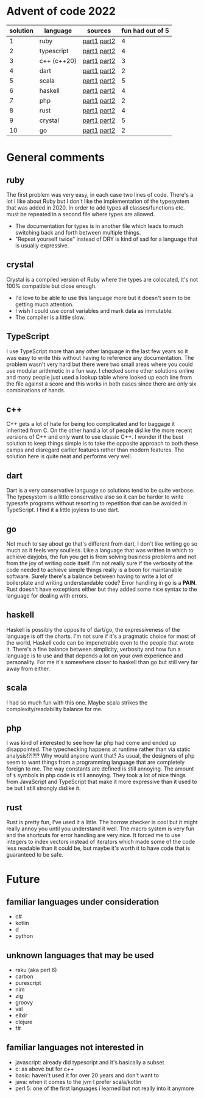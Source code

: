 # Advent of code 2022

| solution | language | sources | fun had out of 5 |
| -  | - | - | - |
| 1  | ruby | [part1](./solutions/day1-part1.rb) [part2](./solutions/day1-part2.rb) | 4 |
| 2  | typescript | [part1](./solutions/day2-part1.ts) [part2](./solutions/day2-part2.ts) | 4 |
| 3  | c++ (c++20) | [part1](./solutions/day3-part1.cc) [part2](./solutions/day3-part2.cc) | 3 |
| 4  | dart | [part1](./solutions/day4-part1.dart) [part2](./solutions/day4-part2.dart) | 2 |
| 5  | scala | [part1](./solutions/day5-part1.scala) [part2](./solutions/day5-part2.scala) | 5 |
| 6  | haskell | [part1](./solutions/day6-part1.hs) [part2](./solutions/day6-part2.hs) | 4 |
| 7  | php | [part1](./solutions/day7-part1.php) [part2](./solutions/day7-part2.php) | 2 |
| 8  | rust | [part1](./solutions/day8-part1.rs) [part2](./solutions/day8-part2.rs) | 4 |
| 9  | crystal | [part1](./solutions/day9-part1.cr) [part2](./solutions/day9-part2.cr) | 5 |
| 10 | go | [part1](./solutions/day10-part1.go) [part2](./solutions/day10-part2.go) | 2 |

# General comments

## ruby

The first problem was very easy, in each case two lines of code.
There's a lot I like about Ruby but I don't like the implementation of the typesystem that was added in 2020.
In order to add types all classes/functions etc. must be repeated in a second file where types are allowed.
- The documentation for types is in another file which leads to much switching back and forth between multiple things.
- "Repeat yourself twice" instead of DRY is kind of sad for a language that is usually expressive.

## crystal

Crystal is a compiled version of Ruby where the types are colocated, it's not 100% compatible but close enough.
- I'd love to be able to use this language more but it doesn't seem to be getting much attention.
- I wish I could use const variables and mark data as immutable.
- The compiler is a little slow.

## TypeScript

I use TypeScript more than any other language in the last few years so it was easy to write this without having to reference any documentation.
The problem wasn't very hard but there were two small areas where you could use modular arithmetic in a fun way.
I checked some other solutions online and many people just used a lookup table where looked up each line from the file against a score and this works in both cases since there are only six combinations of hands.

## c++

C++ gets a lot of hate for being too complicated and for baggage it inherited from C.
On the other hand a lot of people dislike the more recent versions of C++ and only want to use classic C++.
I wonder if the best solution to keep things simple is to take the opposite approach to both these camps and disregard earlier features rather than modern features.
The solution here is quite neat and performs very well.

## dart

Dart is a very conservative language so solutions tend to be quite verbose.
The typesystem is a little conservative also so it can be harder to write typesafe programs without resorting to repetition that can be avoided in TypeScript.
I find it a little joyless to use dart.

## go

Not much to say about go that's different from dart, I don't like writing go so much as it feels very soulless.
Like a language that was written in which to achieve dayjobs, the fun you get is from solving business problems and not from the joy of writing code itself.
I'm not really sure if the verbosity of the code needed to achieve simple things really is a boon for maintanable software.
Surely there's a balance between having to write a lot of boilerplate and writing understandable code?
Error handling in go is a **PAIN**.
Rust doesn't have exceptions either but they added some nice syntax to the language for dealing with errors.

## haskell

Haskell is possibly the opposite of dart/go, the expressiveness of the language is off the charts.
I'm not sure if it's a pragmatic choice for most of the world, Haskell code can be impenetrable even to the people that wrote it.
There's a fine balance between simplicity, verbosity and how fun a language is to use and that depends a lot on your own experience and personality.
For me it's somewhere closer to haskell than go but still very far away from either.

## scala

I had so much fun with this one.
Maybe scala strikes the complexity/readability balance for me.

## php

I was kind of interested to see how far php had come and ended up disappointed.
The typechecking happens at runtime rather than via static analysis!?!?!?
Why would anyone want that?
As usual, the designers of php seem to want things from a programming language that are completely foreign to me.
The way constants are defined is still annoying.
The amount of `$` symbols in php code is still annoying.
They took a lot of nice things from JavaScript and TypeScript that make it more expressive than it used to be but I still strongly dislike it.

## rust

Rust is pretty fun, I've used it a little.
The borrow checker is cool but it might really annoy you until you understand it well.
The macro system is very fun and the shortcuts for error handling are very nice.
It forced me to use integers to index vectors instead of iterators which made some of the code less readable than it could be, but maybe it's worth it to have code that is guaranteed to be safe.

# Future

## familiar languages under consideration

- c#
- kotlin
- d
- python

## unknown languages that may be used

- raku (aka perl 6)
- carbon
- purescript
- nim
- zig
- groovy
- val
- elixir
- clojure
- f#

## familiar languages not interested in

- javascript: already did typescript and it's basically a subset
- c: as above but for c++
- basic: haven't used it for over 20 years and don't want to
- java: when it comes to the jvm I prefer scala/kotlin
- perl 5: one of the first languages i learned but not really into it anymore
